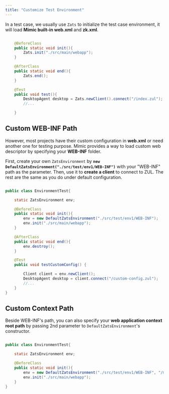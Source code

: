 ```yaml
---
title: "Customize Test Environment"
---
```




In a test case, we usually use `Zats` to initialize the test case
environment, it will load **Mimic built-in web.xml** and **zk.xml**.

```java

    @BeforeClass
    public static void init(){
        Zats.init("./src/main/webapp");
    }

    @AfterClass
    public static void end(){
        Zats.end();
    }

    @Test
    public void test(){
        DesktopAgent desktop = Zats.newClient().connect("/index.zul");
        //...

    }
```

## Custom WEB-INF Path

However, most projects have their custom configuration in **web.xml** or
need another one for testing purpose. Mimic provides a way to load
custom web descriptor by specifying your **WEB-INF** folder.

First, create your own `ZatsEnvironment` by
**`new DefaultZatsEnvironment("./src/test/env1/WEB-INF")`** with your
"WEB-INF" path as the parameter. Then, use it to **create a client** to
connect to ZUL. The rest are the same as you do under default
configuration.

```java

public class EnvironmentTest{

    static ZatsEnvironment env; 

    @BeforeClass
    public static void init(){
        env = new DefaultZatsEnvironment("./src/test/env1/WEB-INF");
        env.init("./src/main/webapp"); 
    }

    @AfterClass
    public static void end(){
        env.destroy();
    }

    @Test
    public void testCustomConfig() {

        Client client = env.newClient();
        DesktopAgent desktop = client.connect("/custom-config.zul");
        //...
    }
}
```

## Custom Context Path

Beside WEB-INF's path, you can also specify your **web application
context root path** by passing 2nd parameter to
`DefaultZatsEnvironment`'s constructor.

```java

public class EnvironmentTest{

    static ZatsEnvironment env; 

    @BeforeClass
    public static void init(){
        env = new DefaultZatsEnvironment("./src/test/env1/WEB-INF", "/myapp");
        env.init("./src/main/webapp"); 
    }
}
```

 
